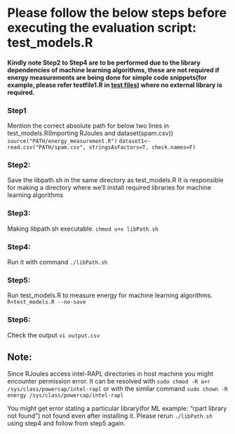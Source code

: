 # Please follow the below steps before executing the evaluation script: test_models.R
#### Kindly note Step2 to Step4 are to be performed due to the library dependencies of machine learning algorithms, these are not required if energy measurements are being done for simple code snippets(for example, please refer testfile1.R in <a href="https://github.com/rishalab/RJoules/tree/main/Test_files">test files</a>) where no external library is required.

### Step1
Mention the correct absolute path for below two lines in test_models.R(Importing RJoules and dataset(spam.csv)) 
```source("PATH/energy_measurement.R")``` 
```dataset1<-read.csv("PATH/spam.csv", stringsAsFactors=T, check.names=F)```
### Step2: 
Save the libpath.sh in the same directory as test_models.R It is responsible for making a directory where we’ll install required libraries for machine learning algorithms 
### Step3: 
Making libpath.sh executable.  ```chmod u+x libPath.sh```
### Step4: 
Run it with command ```./libPath.sh```
### Step5: 
Run test_models.R to measure energy for machine learning algorithms. ```R<test_models.R --no-save```
### Step6: 
Check the output ```vi output.csv```

## Note: 
Since RJoules access intel-RAPL directories in host machine you might encounter permission error. 
It can be resolved with ```sudo chmod -R a+r /sys/class/powercap/intel-rapl``` or with the similar command ```sudo chown -R energy /sys/class/powercap/intel-rapl```

You might get error stating a particular library(for ML example: “rpart library not found”) not found even after installing it. Please rerun ```./libPath.sh``` using step4 and follow from step5 again.
